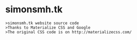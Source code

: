# simonsmh.tk
    >simonsmh.tk website source code
    >Thanks to Materialize CSS and Google
    >The original CSS code is on http://materializecss.com/
